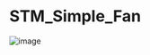 # STM_Simple_Fan
![image](https://github.com/SungChanl/STM_Simple_Fan/assets/147474583/b1a60362-e4d9-4e1e-ba71-446173f9fb8a)
